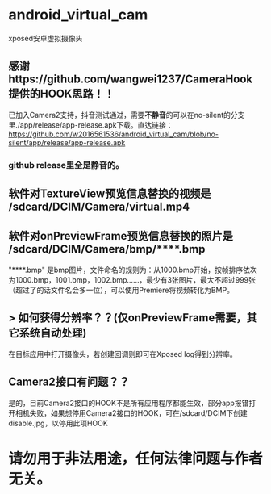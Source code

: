 # android_virtual_cam
xposed安卓虚拟摄像头  
## 感谢https://github.com/wangwei1237/CameraHook 提供的HOOK思路！！  

已加入Camera2支持，抖音测试通过，需要**不静音**的可以在no-silent的分支里./app/release/app-release.apk下载。直达链接：https://github.com/w2016561536/android_virtual_cam/blob/no-silent/app/release/app-release.apk  
### github release里全是静音的。  
## 软件对TextureView预览信息替换的视频是 /sdcard/DCIM/Camera/virtual.mp4  
## 软件对onPreviewFrame预览信息替换的**照片**是 /sdcard/DCIM/Camera/bmp/****.bmp
 "****.bmp" 是bmp图片，文件命名的规则为：从1000.bmp开始，按帧排序依次为1000.bmp，1001.bmp，1002.bmp……，最少有3张图片，最大不超过999张（超过了的话文件名会多一位），可以使用Premiere将视频转化为BMP。

## > 如何获得分辨率？？(仅onPreviewFrame需要，其它系统自动处理)
在目标应用中打开摄像头，若创建回调则即可在Xposed log得到分辨率。

## Camera2接口有问题？？
是的，目前Camera2接口的HOOK不是所有应用程序都能生效，部分app报错打开相机失败，如果想停用Camera2接口的HOOK，可在/sdcard/DCIM下创建disable.jpg，以停用此项HOOK

# 请勿用于非法用途，任何法律问题与作者无关。
